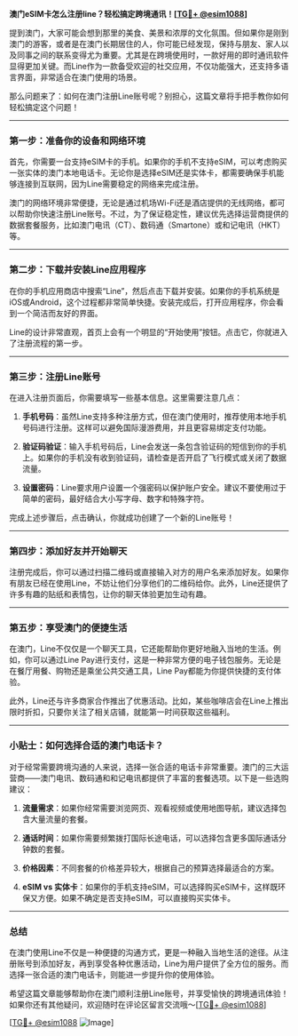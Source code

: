 **澳门eSIM卡怎么注册line？轻松搞定跨境通讯！[[TG💪+ @esim1088](https://t.me/s/esim1088)]**

提到澳门，大家可能会想到那里的美食、美景和浓厚的文化氛围。但如果你是刚到澳门的游客，或者是在澳门长期居住的人，你可能已经发现，保持与朋友、家人以及同事之间的联系变得尤为重要。尤其是在跨境使用时，一款好用的即时通讯软件显得更加关键。而Line作为一款备受欢迎的社交应用，不仅功能强大，还支持多语言界面，非常适合在澳门使用的场景。

那么问题来了：如何在澳门注册Line账号呢？别担心，这篇文章将手把手教你如何轻松搞定这个问题！

---

### **第一步：准备你的设备和网络环境**

首先，你需要一台支持eSIM卡的手机。如果你的手机不支持eSIM，可以考虑购买一张实体的澳门本地电话卡。无论你是选择eSIM还是实体卡，都需要确保手机能够连接到互联网，因为Line需要稳定的网络来完成注册。

澳门的网络环境非常便捷，无论是通过机场Wi-Fi还是酒店提供的无线网络，都可以帮助你快速注册Line账号。不过，为了保证稳定性，建议优先选择运营商提供的数据套餐服务，比如澳门电讯（CT）、数码通（Smartone）或和记电讯（HKT）等。

---

### **第二步：下载并安装Line应用程序**

在你的手机应用商店中搜索“Line”，然后点击下载并安装。如果你的手机系统是iOS或Android，这个过程都非常简单快捷。安装完成后，打开应用程序，你会看到一个简洁而友好的界面。

Line的设计非常直观，首页上会有一个明显的“开始使用”按钮。点击它，你就进入了注册流程的第一步。

---

### **第三步：注册Line账号**

在进入注册页面后，你需要填写一些基本信息。这里需要注意几点：

1. **手机号码**：虽然Line支持多种注册方式，但在澳门使用时，推荐使用本地手机号码进行注册。这样可以避免国际漫游费用，并且更容易绑定支付功能。
   
2. **验证码验证**：输入手机号码后，Line会发送一条包含验证码的短信到你的手机上。如果你的手机没有收到验证码，请检查是否开启了飞行模式或关闭了数据流量。

3. **设置密码**：Line要求用户设置一个强密码以保护账户安全。建议不要使用过于简单的密码，最好结合大小写字母、数字和特殊字符。

完成上述步骤后，点击确认，你就成功创建了一个新的Line账号！

---

### **第四步：添加好友并开始聊天**

注册完成后，你可以通过扫描二维码或直接输入对方的用户名来添加好友。如果你有朋友已经在使用Line，不妨让他们分享他们的二维码给你。此外，Line还提供了许多有趣的贴纸和表情包，让你的聊天体验更加生动有趣。

---

### **第五步：享受澳门的便捷生活**

在澳门，Line不仅仅是一个聊天工具，它还能帮助你更好地融入当地的生活。例如，你可以通过Line Pay进行支付，这是一种非常方便的电子钱包服务。无论是在餐厅用餐、购物还是乘坐公共交通工具，Line Pay都能为你提供快捷的支付体验。

此外，Line还与许多商家合作推出了优惠活动。比如，某些咖啡店会在Line上推出限时折扣，只要你关注了相关店铺，就能第一时间获取这些福利。

---

### **小贴士：如何选择合适的澳门电话卡？**

对于经常需要跨境沟通的人来说，选择一张合适的电话卡非常重要。澳门的三大运营商——澳门电讯、数码通和和记电讯都提供了丰富的套餐选项。以下是一些选购建议：

1. **流量需求**：如果你经常需要浏览网页、观看视频或使用地图导航，建议选择包含大量流量的套餐。

2. **通话时间**：如果你需要频繁拨打国际长途电话，可以选择包含更多国际通话分钟数的套餐。

3. **价格因素**：不同套餐的价格差异较大，根据自己的预算选择最适合的方案。

4. **eSIM vs 实体卡**：如果你的手机支持eSIM，可以选择购买eSIM卡，这样既环保又方便。如果不确定是否支持eSIM，可以直接购买实体卡。

---

### **总结**

在澳门使用Line不仅是一种便捷的沟通方式，更是一种融入当地生活的途径。从注册账号到添加好友，再到享受各种优惠活动，Line为用户提供了全方位的服务。而选择一张合适的澳门电话卡，则能进一步提升你的使用体验。

希望这篇文章能够帮助你在澳门顺利注册Line账号，并享受愉快的跨境通讯体验！如果你还有其他疑问，欢迎随时在评论区留言交流哦～[[TG💪+ @esim1088](https://t.me/s/esim1088)]

[[TG💪+ @esim1088](https://t.me/s/esim1088) ![Image](https://i.postimg.cc/4NQfJmqS/Snipaste-2025-05-13-00-14-12.png)]